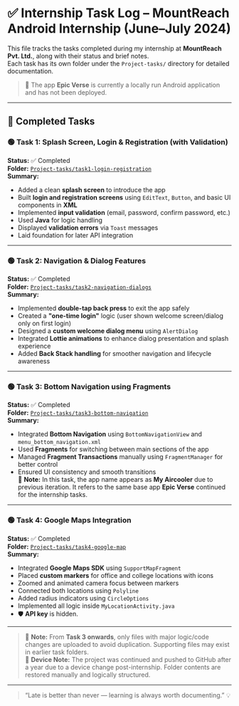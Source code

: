 # ✅ Internship Task Log – MountReach Android Internship (June–July 2024)

This file tracks the tasks completed during my internship at **MountReach Pvt. Ltd.**, along with their status and brief notes.  
Each task has its own folder under the `Project-tasks/` directory for detailed documentation.

> 📱 The app **Epic Verse** is currently a locally run Android application and has not been deployed.

---

## 📌 Completed Tasks

### 🟢 Task 1: Splash Screen, Login & Registration (with Validation)
**Status:** ✅ Completed  
**Folder:** [`Project-tasks/task1-login-registration`](./Project-tasks/task1-login-registration/)  
**Summary:**
- Added a clean **splash screen** to introduce the app  
- Built **login and registration screens** using `EditText`, `Button`, and basic UI components in **XML**  
- Implemented **input validation** (email, password, confirm password, etc.)  
- Used **Java** for logic handling  
- Displayed **validation errors** via `Toast` messages  
- Laid foundation for later API integration

---

### 🟢 Task 2: Navigation & Dialog Features
**Status:** ✅ Completed  
**Folder:** [`Project-tasks/task2-navigation-dialogs`](./Project-tasks/task2-navigation-dialogs/)  
**Summary:**
- Implemented **double-tap back press** to exit the app safely  
- Created a **"one-time login"** logic (user shown welcome screen/dialog only on first login)  
- Designed a **custom welcome dialog menu** using `AlertDialog`  
- Integrated **Lottie animations** to enhance dialog presentation and splash experience  
- Added **Back Stack handling** for smoother navigation and lifecycle awareness

---

### 🟢 Task 3: Bottom Navigation using Fragments
**Status:** ✅ Completed  
**Folder:** [`Project-tasks/task3-bottom-navigation`](./Project-tasks/task3-bottom-navigation/)  
**Summary:**
- Integrated **Bottom Navigation** using `BottomNavigationView` and `menu_bottom_navigation.xml`  
- Used **Fragments** for switching between main sections of the app  
- Managed **Fragment Transactions** manually using `FragmentManager` for better control  
- Ensured UI consistency and smooth transitions  
📝 **Note:** In this task, the app name appears as **My Aircooler** due to previous iteration. It refers to the same base app **Epic Verse** continued for the internship tasks.

---

### 🟢 Task 4: Google Maps Integration
**Status:** ✅ Completed  
**Folder:** [`Project-tasks/task4-google-map`](./Project-tasks/task4-google-map/)  
**Summary:**
- Integrated **Google Maps SDK** using `SupportMapFragment`  
- Placed **custom markers** for office and college locations with icons  
- Zoomed and animated camera focus between markers  
- Connected both locations using `Polyline`  
- Added radius indicators using `CircleOptions`  
- Implemented all logic inside `MyLocationActivity.java`  
- 🛡️ **API key** is hidden.

---

> 📂 **Note:** From **Task 3 onwards**, only files with major logic/code changes are uploaded to avoid duplication. Supporting files may exist in earlier task folders.  
> 📱 **Device Note:** The project was continued and pushed to GitHub after a year due to a device change post-internship. Folder contents are restored manually and logically structured.

---

> “Late is better than never — learning is always worth documenting.” 💡
